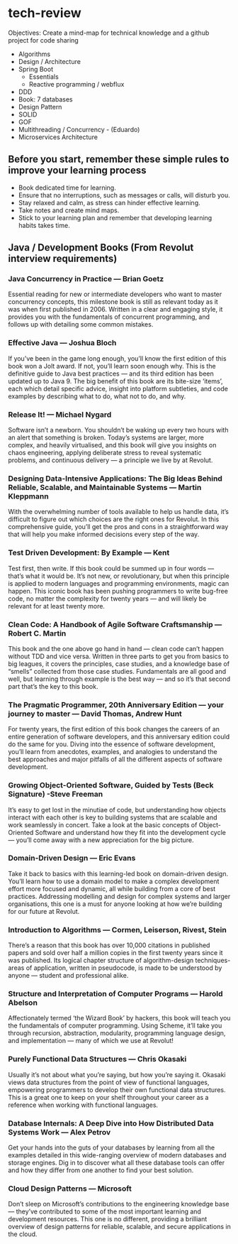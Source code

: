 # tech-review

Objectives: Create a mind-map for technical knowledge and a github project for code sharing 


* Algorithms
* Design / Architecture
* Spring Boot
  * Essentials
  * Reactive programming / webflux
* DDD
* Book: 7 databases
* Design Pattern
* SOLID
* GOF
* Multithreading / Concurrency - (Eduardo)
* Microservices Architecture 


## Before you start, remember these simple rules to improve your learning process

* Book dedicated time for learning.
* Ensure that no interruptions, such as messages or calls, will disturb you.
* Stay relaxed and calm, as stress can hinder effective learning.
* Take notes and create mind maps.
* Stick to your learning plan and remember that developing learning habits takes time.


## Java / Development Books (From Revolut interview requirements)

### Java Concurrency in Practice — Brian Goetz

Essential reading for new or intermediate developers who want to master concurrency concepts, this milestone book is still as relevant today as it was when first published in 2006. Written in a clear and engaging style, it provides you with the fundamentals of concurrent programming, and follows up with detailing some common mistakes.
	
### Effective Java — Joshua Bloch

If you’ve been in the game long enough, you’ll know the first edition of this book won a Jolt award. If not, you’ll learn soon enough why. This is the definitive guide to Java best practices — and its third edition has been updated up to Java 9. The big benefit of this book are its bite-size ‘items’, each which detail specific advice, insight into platform subtleties, and code examples by describing what to do, what not to do, and why.
	
### Release It! — Michael Nygard

Software isn’t a newborn. You shouldn’t be waking up every two hours with an alert that something is broken. Today’s systems are larger, more complex, and heavily virtualised, and this book will give you insights on chaos engineering, applying deliberate stress to reveal systematic problems, and continuous delivery — a principle we live by at Revolut.
	
### Designing Data-Intensive Applications: The Big Ideas Behind Reliable, Scalable, and Maintainable Systems — Martin Kleppmann

With the overwhelming number of tools available to help us handle data, it’s difficult to figure out which choices are the right ones for Revolut. In this comprehensive guide, you’ll get the pros and cons in a straightforward way that will help you make informed decisions every step of the way.
	
### Test Driven Development: By Example — Kent 

Test first, then write. If this book could be summed up in four words — that’s what it would be. It’s not new, or revolutionary, but when this principle is applied to modern languages and programming environments, magic can happen. This iconic book has been pushing programmers to write bug-free code, no matter the complexity for twenty years — and will likely be relevant for at least twenty more.

### Clean Code: A Handbook of Agile Software Craftsmanship — Robert C. Martin

This book and the one above go hand in hand — clean code can’t happen without TDD and vice versa. Written in three parts to get you from basics to big leagues, it covers the principles, case studies, and a knowledge base of “smells” collected from those case studies. Fundamentals are all good and well, but learning through example is the best way — and so it’s that second part that’s the key to this book.
	
### The Pragmatic Programmer, 20th Anniversary Edition — your journey to master — David Thomas, Andrew Hunt

For twenty years, the first edition of this book changes the careers of an entire generation of software developers, and this anniversary edition could do the same for you. Diving into the essence of software development, you’ll learn from anecdotes, examples, and analogies to understand the best approaches and major pitfalls of all the different aspects of software development.
	
### Growing Object-Oriented Software, Guided by Tests (Beck Signature) -Steve Freeman

It’s easy to get lost in the minutiae of code, but understanding how objects interact with each other is key to building systems that are scalable and work seamlessly in concert. Take a look at the basic concepts of Object-Oriented Software and understand how they fit into the development cycle — you’ll come away with a new appreciation for the big picture.
	
### Domain-Driven Design — Eric Evans

Take it back to basics with this learning-led book on domain-driven design. You’ll learn how to use a domain model to make a complex development effort more focused and dynamic, all while building from a core of best practices. Addressing modelling and design for complex systems and larger organisations, this one is a must for anyone looking at how we’re building for our future at Revolut.

### Introduction to Algorithms — Cormen, Leiserson, Rivest, Stein

There’s a reason that this book has over 10,000 citations in published papers and sold over half a million copies in the first twenty years since it was published. Its logical chapter structure of algorithm-design techniques-areas of application, written in pseudocode, is made to be understood by anyone — student and professional alike.
	
### Structure and Interpretation of Computer Programs — Harold Abelson

Affectionately termed ‘the Wizard Book’ by hackers, this book will teach you the fundamentals of computer programming. Using Scheme, it’ll take you through recursion, abstraction, modularity, programming language design, and implementation — many of which we use at Revolut!
	
### Purely Functional Data Structures — Chris Okasaki

Usually it’s not about what you’re saying, but how you’re saying it. Okasaki views data structures from the point of view of functional languages, empowering programmers to develop their own functional data structures. This is a great one to keep on your shelf throughout your career as a reference when working with functional languages.
	
### Database Internals: A Deep Dive into How Distributed Data Systems Work — Alex Petrov

Get your hands into the guts of your databases by learning from all the examples detailed in this wide-ranging overview of modern databases and storage engines. Dig in to discover what all these database tools can offer and how they differ from one another to find your best solution.
	
### Cloud Design Patterns — Microsoft

Don’t sleep on Microsoft’s contributions to the engineering knowledge base — they’ve contributed to some of the most important learning and development resources. This one is no different, providing a brilliant overview of design patterns for reliable, scalable, and secure applications in the cloud.
